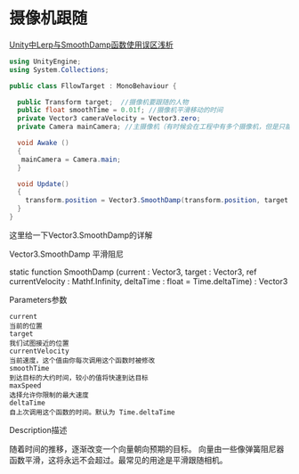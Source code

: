 # 摄像机跟随

[Unity中Lerp与SmoothDamp函数使用误区浅析](<https://www.jianshu.com/p/8a5341c6d5a6>)

```C#
using UnityEngine;
using System.Collections;

public class FllowTarget : MonoBehaviour {

  public Transform target;  //摄像机要跟随的人物
  public float smoothTime = 0.01f; //摄像机平滑移动的时间
  private Vector3 cameraVelocity = Vector3.zero;
  private Camera mainCamera; //主摄像机（有时候会在工程中有多个摄像机，但是只能有一个主摄像机吧）

  void Awake () 
  { 
   mainCamera = Camera.main;
  }

  void Update()
  {
    transform.position = Vector3.SmoothDamp(transform.position, target.position + new Vector3(0, 0, -5), ref cameraVelocity, smoothTime);
  }
}
```

这里给一下Vector3.SmoothDamp的详解

Vector3.SmoothDamp 平滑阻尼

static function SmoothDamp (current : Vector3, target : Vector3, ref currentVelocity : Mathf.Infinity, deltaTime : float = Time.deltaTime) : Vector3

Parameters参数

```
current
当前的位置
target
我们试图接近的位置
currentVelocity
当前速度，这个值由你每次调用这个函数时被修改
smoothTime
到达目标的大约时间，较小的值将快速到达目标
maxSpeed
选择允许你限制的最大速度
deltaTime
自上次调用这个函数的时间。默认为 Time.deltaTime
```

Description描述

随着时间的推移，逐渐改变一个向量朝向预期的目标。
向量由一些像弹簧阻尼器函数平滑，这将永远不会超过。最常见的用途是平滑跟随相机。



